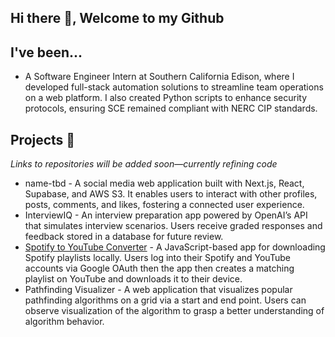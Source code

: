 ## Hi there 👋, Welcome to my Github

## I've been...
* A Software Engineer Intern at Southern California Edison, where I developed full-stack automation solutions to streamline team operations on a web platform. I also created Python scripts to enhance security protocols, ensuring SCE remained compliant with NERC CIP standards.


## Projects 🧰
*Links to repositories will be added soon—currently refining code*
* name-tbd - A social media web application built with Next.js, React, Supabase, and AWS S3. It enables users to interact with other profiles, posts, comments, and likes, fostering a connected user experience.
* InterviewIQ -  An interview preparation app powered by OpenAI’s API that simulates interview scenarios. Users receive graded responses and feedback stored in a database for future review.
* [Spotify to YouTube Converter](https://github.com/ChristopherChau/spotifyToYt) - A JavaScript-based app for downloading Spotify playlists locally. Users log into their Spotify and YouTube accounts via Google OAuth then the app then creates a matching playlist on YouTube and downloads it to their device.
* Pathfinding Visualizer - A web application that visualizes popular pathfinding algorithms on a grid via a start and end point. Users can observe visualization of the algorithm to grasp a better understanding of algorithm behavior. 
